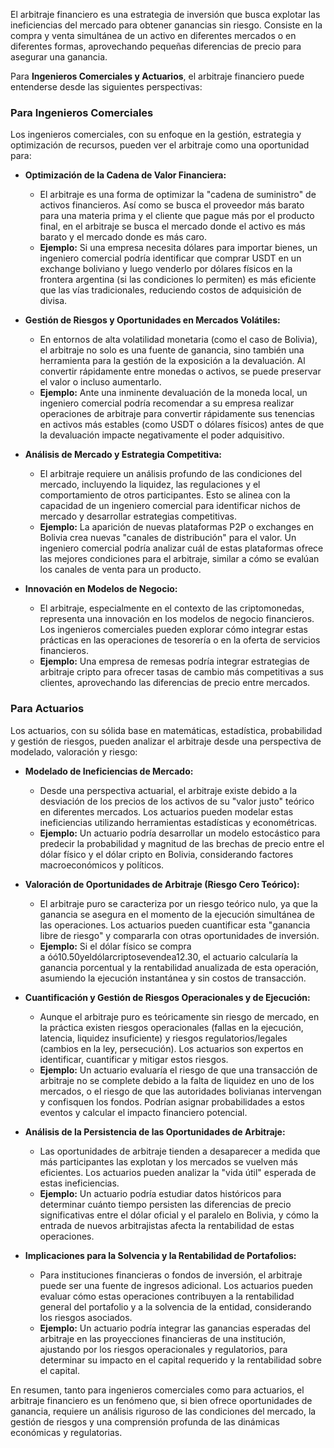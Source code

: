 El arbitraje financiero es una estrategia de inversión que busca explotar las ineficiencias del mercado para obtener ganancias sin riesgo. Consiste en la compra y venta simultánea de un activo en diferentes mercados o en diferentes formas, aprovechando pequeñas diferencias de precio para asegurar una ganancia.

Para **Ingenieros Comerciales y Actuarios**, el arbitraje financiero puede entenderse desde las siguientes perspectivas:

### **Para Ingenieros Comerciales**

Los ingenieros comerciales, con su enfoque en la gestión, estrategia y optimización de recursos, pueden ver el arbitraje como una oportunidad para:

- **Optimización de la Cadena de Valor Financiera:**
    
    - El arbitraje es una forma de optimizar la "cadena de suministro" de activos financieros. Así como se busca el proveedor más barato para una materia prima y el cliente que pague más por el producto final, en el arbitraje se busca el mercado donde el activo es más barato y el mercado donde es más caro.
    - **Ejemplo:** Si una empresa necesita dólares para importar bienes, un ingeniero comercial podría identificar que comprar USDT en un exchange boliviano y luego venderlo por dólares físicos en la frontera argentina (si las condiciones lo permiten) es más eficiente que las vías tradicionales, reduciendo costos de adquisición de divisa.
    
- **Gestión de Riesgos y Oportunidades en Mercados Volátiles:**
    
    - En entornos de alta volatilidad monetaria (como el caso de Bolivia), el arbitraje no solo es una fuente de ganancia, sino también una herramienta para la gestión de la exposición a la devaluación. Al convertir rápidamente entre monedas o activos, se puede preservar el valor o incluso aumentarlo.
    - **Ejemplo:** Ante una inminente devaluación de la moneda local, un ingeniero comercial podría recomendar a su empresa realizar operaciones de arbitraje para convertir rápidamente sus tenencias en activos más estables (como USDT o dólares físicos) antes de que la devaluación impacte negativamente el poder adquisitivo.
    
- **Análisis de Mercado y Estrategia Competitiva:**
    
    - El arbitraje requiere un análisis profundo de las condiciones del mercado, incluyendo la liquidez, las regulaciones y el comportamiento de otros participantes. Esto se alinea con la capacidad de un ingeniero comercial para identificar nichos de mercado y desarrollar estrategias competitivas.
    - **Ejemplo:** La aparición de nuevas plataformas P2P o exchanges en Bolivia crea nuevas "canales de distribución" para el valor. Un ingeniero comercial podría analizar cuál de estas plataformas ofrece las mejores condiciones para el arbitraje, similar a cómo se evalúan los canales de venta para un producto.
    
- **Innovación en Modelos de Negocio:**
    
    - El arbitraje, especialmente en el contexto de las criptomonedas, representa una innovación en los modelos de negocio financieros. Los ingenieros comerciales pueden explorar cómo integrar estas prácticas en las operaciones de tesorería o en la oferta de servicios financieros.
    - **Ejemplo:** Una empresa de remesas podría integrar estrategias de arbitraje cripto para ofrecer tasas de cambio más competitivas a sus clientes, aprovechando las diferencias de precio entre mercados.
    

### **Para Actuarios**

Los actuarios, con su sólida base en matemáticas, estadística, probabilidad y gestión de riesgos, pueden analizar el arbitraje desde una perspectiva de modelado, valoración y riesgo:

- **Modelado de Ineficiencias de Mercado:**
    
    - Desde una perspectiva actuarial, el arbitraje existe debido a la desviación de los precios de los activos de su "valor justo" teórico en diferentes mercados. Los actuarios pueden modelar estas ineficiencias utilizando herramientas estadísticas y econométricas.
    - **Ejemplo:** Un actuario podría desarrollar un modelo estocástico para predecir la probabilidad y magnitud de las brechas de precio entre el dólar físico y el dólar cripto en Bolivia, considerando factores macroeconómicos y políticos.
    
- **Valoración de Oportunidades de Arbitraje (Riesgo Cero Teórico):**
    
    - El arbitraje puro se caracteriza por un riesgo teórico nulo, ya que la ganancia se asegura en el momento de la ejecución simultánea de las operaciones. Los actuarios pueden cuantificar esta "ganancia libre de riesgo" y compararla con otras oportunidades de inversión.
    - **Ejemplo:** Si el dólar físico se compra a óó10.50yeldólarcriptosevendea12.30, el actuario calcularía la ganancia porcentual y la rentabilidad anualizada de esta operación, asumiendo la ejecución instantánea y sin costos de transacción.
    
- **Cuantificación y Gestión de Riesgos Operacionales y de Ejecución:**
    
    - Aunque el arbitraje puro es teóricamente sin riesgo de mercado, en la práctica existen riesgos operacionales (fallas en la ejecución, latencia, liquidez insuficiente) y riesgos regulatorios/legales (cambios en la ley, persecución). Los actuarios son expertos en identificar, cuantificar y mitigar estos riesgos.
    - **Ejemplo:** Un actuario evaluaría el riesgo de que una transacción de arbitraje no se complete debido a la falta de liquidez en uno de los mercados, o el riesgo de que las autoridades bolivianas intervengan y confisquen los fondos. Podrían asignar probabilidades a estos eventos y calcular el impacto financiero potencial.
    
- **Análisis de la Persistencia de las Oportunidades de Arbitraje:**
    
    - Las oportunidades de arbitraje tienden a desaparecer a medida que más participantes las explotan y los mercados se vuelven más eficientes. Los actuarios pueden analizar la "vida útil" esperada de estas ineficiencias.
    - **Ejemplo:** Un actuario podría estudiar datos históricos para determinar cuánto tiempo persisten las diferencias de precio significativas entre el dólar oficial y el paralelo en Bolivia, y cómo la entrada de nuevos arbitrajistas afecta la rentabilidad de estas operaciones.
    
- **Implicaciones para la Solvencia y la Rentabilidad de Portafolios:**
    
    - Para instituciones financieras o fondos de inversión, el arbitraje puede ser una fuente de ingresos adicional. Los actuarios pueden evaluar cómo estas operaciones contribuyen a la rentabilidad general del portafolio y a la solvencia de la entidad, considerando los riesgos asociados.
    - **Ejemplo:** Un actuario podría integrar las ganancias esperadas del arbitraje en las proyecciones financieras de una institución, ajustando por los riesgos operacionales y regulatorios, para determinar su impacto en el capital requerido y la rentabilidad sobre el capital.
    

En resumen, tanto para ingenieros comerciales como para actuarios, el arbitraje financiero es un fenómeno que, si bien ofrece oportunidades de ganancia, requiere un análisis riguroso de las condiciones del mercado, la gestión de riesgos y una comprensión profunda de las dinámicas económicas y regulatorias.